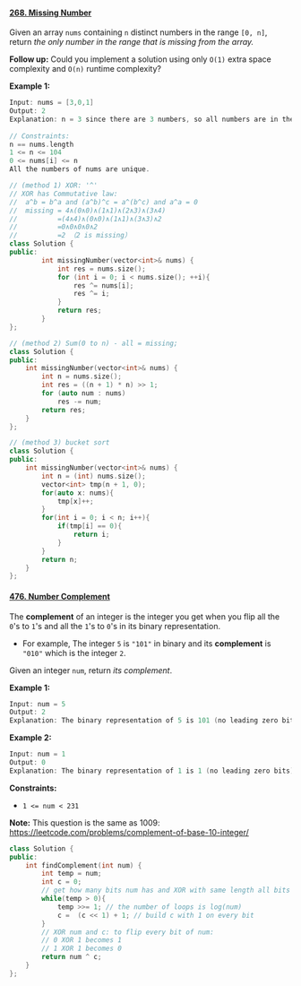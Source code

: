 #### [268. Missing Number](https://leetcode-cn.com/problems/missing-number/)

Given an array `nums` containing `n` distinct numbers in the range `[0, n]`, return *the only number in the range that is missing from the array.*

**Follow up:** Could you implement a solution using only `O(1)` extra space complexity and `O(n)` runtime complexity?

**Example 1:**

```c++
Input: nums = [3,0,1]
Output: 2
Explanation: n = 3 since there are 3 numbers, so all numbers are in the range [0,3]. 2 is the missing number in the range since it does not appear in nums.
 
// Constraints:
n == nums.length
1 <= n <= 104
0 <= nums[i] <= n
All the numbers of nums are unique.
```

```c++
// (method 1) XOR: '^'
// XOR has Commutative law: 
//  a^b = b^a and (a^b)^c = a^(b^c) and a^a = 0
// 	missing = 4∧(0∧0)∧(1∧1)∧(2∧3)∧(3∧4)
// 			=(4∧4)∧(0∧0)∧(1∧1)∧(3∧3)∧2
// 			=0∧0∧0∧0∧2
// 			=2 （2 is missing）
class Solution {
public:
        int missingNumber(vector<int>& nums) {
            int res = nums.size();
            for (int i = 0; i < nums.size(); ++i){
                res ^= nums[i];
                res ^= i;
            }
            return res;
        }
};
```

```c++
// (method 2) Sum(0 to n) - all = missing;
class Solution {
public:
    int missingNumber(vector<int>& nums) {
        int n = nums.size();
        int res = ((n + 1) * n) >> 1;
        for (auto num : nums)
            res -= num;
        return res;
    }
};
```

```c++
// (method 3) bucket sort
class Solution {
public:
    int missingNumber(vector<int>& nums) {
        int n = (int) nums.size();
        vector<int> tmp(n + 1, 0);
        for(auto x: nums){
            tmp[x]++;
        }
        for(int i = 0; i < n; i++){
            if(tmp[i] == 0){
                return i;
            }
        }
        return n;
    }
};
```



#### [476. Number Complement](https://leetcode-cn.com/problems/number-complement/)

The **complement** of an integer is the integer you get when you flip all the `0`'s to `1`'s and all the `1`'s to `0`'s in its binary representation.

- For example, The integer `5` is `"101"` in binary and its **complement** is `"010"` which is the integer `2`.

Given an integer `num`, return *its complement*. 

**Example 1:**

```c++
Input: num = 5
Output: 2
Explanation: The binary representation of 5 is 101 (no leading zero bits), and its complement is 010. So you need to output 2.
```

**Example 2:**

```c++
Input: num = 1
Output: 0
Explanation: The binary representation of 1 is 1 (no leading zero bits), and its complement is 0. So you need to output 0.
```

**Constraints:**

- `1 <= num < 231` 

**Note:** This question is the same as 1009: https://leetcode.com/problems/complement-of-base-10-integer/

```c++
class Solution {
public:
    int findComplement(int num) {
        int temp = num;
        int c = 0;
        // get how many bits num has and XOR with same length all bits 1;
        while(temp > 0){
            temp >>= 1; // the number of loops is log(num)
            c =  (c << 1) + 1; // build c with 1 on every bit
        }
        // XOR num and c: to flip every bit of num:
        // 0 XOR 1 becomes 1
        // 1 XOR 1 becomes 0
        return num ^ c;
    }
};
```

